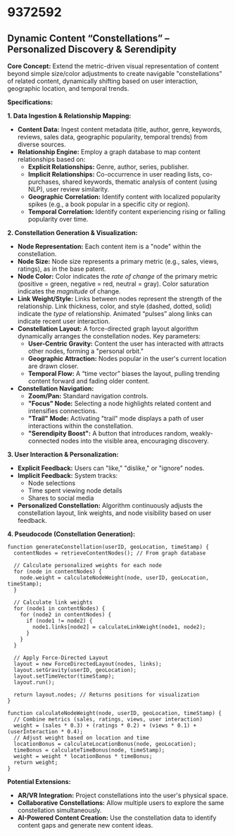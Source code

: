 # 9372592

## Dynamic Content “Constellations” – Personalized Discovery & Serendipity

**Core Concept:** Extend the metric-driven visual representation of content beyond simple size/color adjustments to create navigable "constellations" of related content, dynamically shifting based on user interaction, geographic location, and temporal trends. 

**Specifications:**

**1. Data Ingestion & Relationship Mapping:**

*   **Content Data:** Ingest content metadata (title, author, genre, keywords, reviews, sales data, geographic popularity, temporal trends) from diverse sources.
*   **Relationship Engine:** Employ a graph database to map content relationships based on:
    *   **Explicit Relationships:** Genre, author, series, publisher.
    *   **Implicit Relationships:** Co-occurrence in user reading lists, co-purchases, shared keywords, thematic analysis of content (using NLP), user review similarity.
    *   **Geographic Correlation:** Identify content with localized popularity spikes (e.g., a book popular in a specific city or region).
    *   **Temporal Correlation:** Identify content experiencing rising or falling popularity over time.

**2. Constellation Generation & Visualization:**

*   **Node Representation:** Each content item is a "node" within the constellation.
*   **Node Size:** Node size represents a primary metric (e.g., sales, views, ratings), as in the base patent.
*   **Node Color:** Color indicates the *rate of change* of the primary metric (positive = green, negative = red, neutral = gray).  Color saturation indicates the *magnitude* of change.
*   **Link Weight/Style:** Links between nodes represent the strength of the relationship. Link thickness, color, and style (dashed, dotted, solid) indicate the *type* of relationship.  Animated “pulses” along links can indicate recent user interaction.
*   **Constellation Layout:** A force-directed graph layout algorithm dynamically arranges the constellation nodes.  Key parameters:
    *   **User-Centric Gravity:**  Content the user has interacted with attracts other nodes, forming a "personal orbit."
    *   **Geographic Attraction:** Nodes popular in the user's current location are drawn closer.
    *   **Temporal Flow:** A “time vector” biases the layout, pulling trending content forward and fading older content.
*   **Constellation Navigation:**
    *   **Zoom/Pan:** Standard navigation controls.
    *   **"Focus" Node:** Selecting a node highlights related content and intensifies connections.
    *   **"Trail" Mode:**  Activating "trail" mode displays a path of user interactions within the constellation.
    *   **"Serendipity Boost":**  A button that introduces random, weakly-connected nodes into the visible area, encouraging discovery.

**3. User Interaction & Personalization:**

*   **Explicit Feedback:** Users can "like," "dislike," or "ignore" nodes.
*   **Implicit Feedback:** System tracks:
    *   Node selections
    *   Time spent viewing node details
    *   Shares to social media
*   **Personalized Constellation:** Algorithm continuously adjusts the constellation layout, link weights, and node visibility based on user feedback.

**4. Pseudocode (Constellation Generation):**

```
function generateConstellation(userID, geoLocation, timeStamp) {
  contentNodes = retrieveContentNodes(); // From graph database

  // Calculate personalized weights for each node
  for (node in contentNodes) {
    node.weight = calculateNodeWeight(node, userID, geoLocation, timeStamp);
  }

  // Calculate link weights
  for (node1 in contentNodes) {
    for (node2 in contentNodes) {
      if (node1 != node2) {
        node1.links[node2] = calculateLinkWeight(node1, node2);
      }
    }
  }

  // Apply Force-Directed Layout
  layout = new ForceDirectedLayout(nodes, links);
  layout.setGravity(userID, geoLocation);
  layout.setTimeVector(timeStamp);
  layout.run();

  return layout.nodes; // Returns positions for visualization
}

function calculateNodeWeight(node, userID, geoLocation, timeStamp) {
  // Combine metrics (sales, ratings, views, user interaction)
  weight = (sales * 0.3) + (ratings * 0.2) + (views * 0.1) + (userInteraction * 0.4);
  // Adjust weight based on location and time
  locationBonus = calculateLocationBonus(node, geoLocation);
  timeBonus = calculateTimeBonus(node, timeStamp);
  weight = weight * locationBonus * timeBonus;
  return weight;
}
```

**Potential Extensions:**

*   **AR/VR Integration:** Project constellations into the user's physical space.
*   **Collaborative Constellations:** Allow multiple users to explore the same constellation simultaneously.
*   **AI-Powered Content Creation:** Use the constellation data to identify content gaps and generate new content ideas.